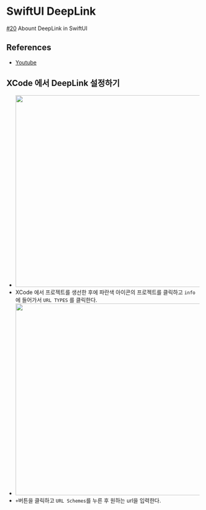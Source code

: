 # SwiftUI DeepLink
[#20](https://www.youtube.com/watch?v=kjDl_15fOEQ&list=PLgOlaPUIbynqyJHiTEv7CFaXd8g5jtogT) Abount DeepLink in SwiftUI


## References
- [Youtube](https://www.youtube.com/watch?v=kjDl_15fOEQ&list=PLgOlaPUIbynqyJHiTEv7CFaXd8g5jtogT)


## XCode 에서 DeepLink 설정하기

- <img src="https://user-images.githubusercontent.com/83416999/120065406-15591680-c0ac-11eb-96e7-f310216bb144.png" width="500rem">
- XCode 에서 프로젝트를 생선한 후에 파란색 아이콘의 프로젝트를 클릭하고 ```info``` 에 들어가서 ```URL TYPES``` 를 클릭한다.
- <img src="https://user-images.githubusercontent.com/83416999/120065402-12f6bc80-c0ac-11eb-8cf3-1831e5b4577e.png" width="500rem">
- ```+```버튼을 클릭하고 ```URL Schemes```를 누른 후 원하는 url을 입력한다.

